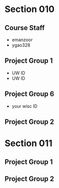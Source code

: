 # Section 010

## Course Staff

   * emanzoor
   * ygao328

## Project Group 1

   * UW ID
   * UW ID
   
## Project Group 6

   * your wisc ID

## Project Group 2

# Section 011

## Project Group 1

## Project Group 2
